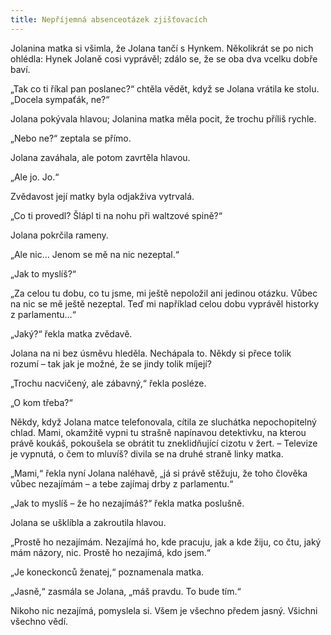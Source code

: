 ```yaml
---
title: Nepříjemná absenceotázek zjišťovacích
---
```


Jolanina matka si všimla, že Jolana tančí s Hynkem. Několikrát se po nich ohlédla: Hynek Jolaně cosi vyprávěl; zdálo se, že se oba dva vcelku dobře baví.

  

„Tak co ti říkal pan poslanec?“ chtěla vědět, když se Jolana vrátila ke stolu. „Docela sympaťák, ne?“

Jolana pokývala hlavou; Jolanina matka měla pocit, že trochu příliš rychle.

„Nebo ne?“ zeptala se přímo.

Jolana zaváhala, ale potom zavrtěla hlavou.

„Ale jo. Jo.“

Zvědavost její matky byla odjakživa vytrvalá.

„Co ti provedl? Šlápl ti na nohu při waltzové spině?“

Jolana pokrčila rameny.

„Ale nic… Jenom se mě na nic nezeptal.“

„Jak to myslíš?“

„Za celou tu dobu, co tu jsme, mi ještě nepoložil ani jedinou otázku. Vůbec na nic se mě ještě nezeptal. Teď mi například celou dobu vyprávěl historky z parlamentu…“

„Jaký?“ řekla matka zvědavě.

Jolana na ni bez úsměvu hleděla. Nechápala to. Někdy si přece tolik rozumí – tak jak je možné, že se jindy tolik míjejí?

„Trochu nacvičený, ale zábavný,“ řekla posléze.

„O kom třeba?“

Někdy, když Jolana matce telefonovala, cítila ze sluchátka nepochopitelný chlad. Mami, okamžitě vypni tu strašně napínavou detektivku, na kterou právě koukáš, pokoušela se obrátit tu zneklidňující cizotu v žert. – Televize je vypnutá, o čem to mluvíš? divila se na druhé straně linky matka.

„Mami,“ řekla nyní Jolana naléhavě, „já si právě stěžuju, že toho člověka vůbec nezajímám – a tebe zajímaj drby z parlamentu.“

„Jak to myslíš – že ho nezajímáš?“ řekla matka poslušně.

Jolana se ušklíbla a zakroutila hlavou.

„Prostě ho nezajímám. Nezajímá ho, kde pracuju, jak a kde žiju, co čtu, jaký mám názory, nic. Prostě ho nezajímá, kdo jsem.“

„Je koneckonců ženatej,“ poznamenala matka.

„Jasně,“ zasmála se Jolana, „máš pravdu. To bude tím.“

Nikoho nic nezajímá, pomyslela si. Všem je všechno předem jasný. Všichni všechno vědí.
